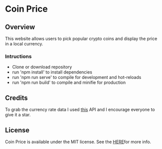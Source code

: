 # Coin Price

## Overview

This website allows users to pick popular crypto coins and display the price in a local currency.

### Intructions

- Clone or download repository
- run 'npm install' to install dependencies
- run 'npm run serve' to compile for development and hot-reloads
- run 'npm run build' to compile and minifie for production

## Credits

To grab the currency rate data I used [this](https://github.com/fawazahmed0/currency-api#readme) API and I encourage everyone to give it a star.

## License

Coin Price is available under the MIT license. See the [HERE](LICENSE.MIT)for more info.
